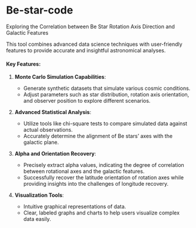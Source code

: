 # Be-star-code
Exploring the Correlation between Be Star Rotation Axis Direction  and Galactic Features


This tool combines advanced data science techniques with user-friendly features to provide accurate and insightful astronomical analyses. 

#### Key Features:
1. **Monte Carlo Simulation Capabilities**:
   - Generate synthetic datasets that simulate various cosmic conditions.
   - Adjust parameters such as star distribution, rotation axis orientation, and observer position to explore different scenarios.

2. **Advanced Statistical Analysis**:
   - Utilize tools like chi-square tests to compare simulated data against actual observations.
   - Accurately determine the alignment of Be stars’ axes with the galactic plane.

3. **Alpha and Orientation Recovery**:
   - Precisely extract alpha values, indicating the degree of correlation between rotational axes and the galactic features.
   - Successfully recover the latitude orientation of rotation axes while providing insights into the challenges of longitude recovery.

4. **Visualization Tools**:
   - Intuitive graphical representations of data.
   - Clear, labeled graphs and charts to help users visualize complex data easily.
